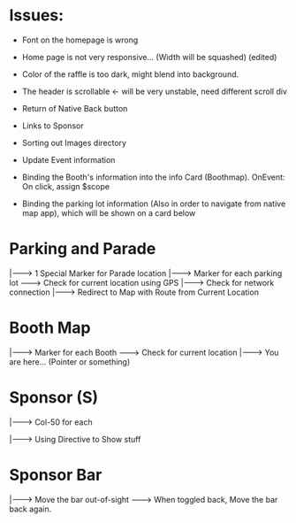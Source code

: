 # Issues:

* Font on the homepage is wrong

* Home page is not very responsive... (Width will be squashed) (edited)

* Color of the raffle is too dark, might blend into background.

* The header is scrollable <- will be very unstable, need different scroll div

* Return of Native Back button

* Links to Sponsor

* Sorting out Images directory

* Update Event information

* Binding the Booth's information into the info Card (Boothmap). OnEvent: On click, assign $scope

* Binding the parking lot information (Also in order to navigate from native map app), which will be shown on a card below

# Parking and Parade
  |---> 1 Special Marker for Parade location
  |---> Marker for each parking lot
    \---> Check for current location using GPS
      |---> Check for network connection
      |---> Redirect to Map with Route from Current Location

# Booth Map
  |---> Marker for each Booth
    \---> Check for current location
      |---> You are here... (Pointer or something)

# Sponsor (S)
  |---> Col-50 for each

  |---> Using Directive to Show stuff

# Sponsor Bar
  |---> Move the bar out-of-sight
    \---> When toggled back, Move the bar back again.
